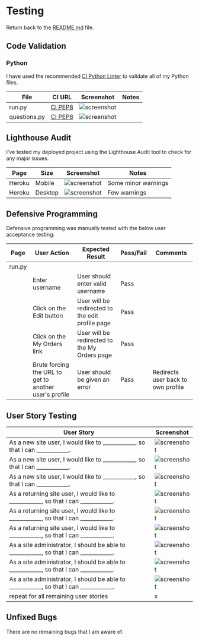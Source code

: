 # Testing

Return back to the [README.md](README.md) file.


## Code Validation


### Python

I have used the recommended [CI Python Linter](https://pep8ci.herokuapp.com) to validate all of my Python files.


| File | CI URL | Screenshot | Notes |
| --- | --- | --- | --- |
| run.py | [CI PEP8](https://pep8ci.herokuapp.com/https://raw.githubusercontent.com/JoshuaCarroll1/football-quiz/main/run.py) | ![screenshot](documentation/py-validation-run.png) |  |
| questions.py | [CI PEP8](https://pep8ci.herokuapp.com/https://raw.githubusercontent.com/JoshuaCarroll1/football-quiz/main/questions.py) | ![screenshot](documentation/py-validation-run.png) |  |

## Lighthouse Audit


I've tested my deployed project using the Lighthouse Audit tool to check for any major issues.

| Page | Size | Screenshot | Notes |
| --- | --- | --- | --- |
| Heroku | Mobile | ![screenshot](documentation/lighthouse-home-mobile.png) | Some minor warnings |
| Heroku | Desktop | ![screenshot](documentation/lighthouse-home-desktop.png) | Few warnings |

## Defensive Programming


Defensive programming was manually tested with the below user acceptance testing:

| Page | User Action | Expected Result | Pass/Fail | Comments |
| --- | --- | --- | --- | --- |
| run.py | | | | |
| | Enter username | User should enter valid username | Pass | |
| | Click on the Edit button | User will be redirected to the edit profile page | Pass | |
| | Click on the My Orders link | User will be redirected to the My Orders page | Pass | |
| | Brute forcing the URL to get to another user's profile | User should be given an error | Pass | Redirects user back to own profile |


## User Story Testing



| User Story | Screenshot |
| --- | --- |
| As a new site user, I would like to ____________, so that I can ____________. | ![screenshot](documentation/feature01.png) |
| As a new site user, I would like to ____________, so that I can ____________. | ![screenshot](documentation/feature02.png) |
| As a new site user, I would like to ____________, so that I can ____________. | ![screenshot](documentation/feature03.png) |
| As a returning site user, I would like to ____________, so that I can ____________. | ![screenshot](documentation/feature04.png) |
| As a returning site user, I would like to ____________, so that I can ____________. | ![screenshot](documentation/feature05.png) |
| As a returning site user, I would like to ____________, so that I can ____________. | ![screenshot](documentation/feature06.png) |
| As a site administrator, I should be able to ____________, so that I can ____________. | ![screenshot](documentation/feature07.png) |
| As a site administrator, I should be able to ____________, so that I can ____________. | ![screenshot](documentation/feature08.png) |
| As a site administrator, I should be able to ____________, so that I can ____________. | ![screenshot](documentation/feature09.png) |
| repeat for all remaining user stories | x |


## Unfixed Bugs

There are no remaining bugs that I am aware of.
